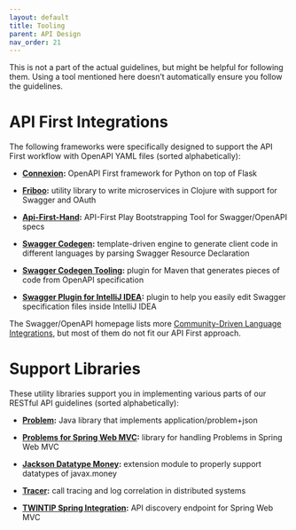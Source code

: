 ```yaml
---
layout: default
title: Tooling
parent: API Design
nav_order: 21
---
```


This is not a part of the actual guidelines, but might be helpful for following them. Using a tool mentioned here doesn’t automatically ensure you follow the guidelines.

API First Integrations
======================

The following frameworks were specifically designed to support the API First workflow with OpenAPI YAML files (sorted alphabetically):

-   **[Connexion](https://github.com/zalando/connexion):** OpenAPI First framework for Python on top of Flask

-   **[Friboo](https://github.com/zalando-stups/friboo):** utility library to write microservices in Clojure with support for Swagger and OAuth

-   **[Api-First-Hand](https://github.com/zalando/api-first-hand):** API-First Play Bootstrapping Tool for Swagger/OpenAPI specs

-   **[Swagger Codegen](https://github.com/swagger-api/swagger-codegen):** template-driven engine to generate client code in different languages by parsing Swagger Resource Declaration

-   **[Swagger Codegen Tooling](https://github.com/zalando-stups/swagger-codegen-tooling):** plugin for Maven that generates pieces of code from OpenAPI specification

-   **[Swagger Plugin for IntelliJ IDEA](https://github.com/zalando/intellij-swagger):** plugin to help you easily edit Swagger specification files inside IntelliJ IDEA

The Swagger/OpenAPI homepage lists more [Community-Driven Language Integrations](http://swagger.io/open-source-integrations/), but most of them do not fit our API First approach.

Support Libraries
=================

These utility libraries support you in implementing various parts of our RESTful API guidelines (sorted alphabetically):

-   **[Problem](https://github.com/zalando/problem):** Java library that implements application/problem+json

-   **[Problems for Spring Web MVC](https://github.com/zalando/problem-spring-web):** library for handling Problems in Spring Web MVC

-   **[Jackson Datatype Money](https://github.com/zalando/jackson-datatype-money):** extension module to properly support datatypes of javax.money

-   **[Tracer](https://github.com/zalando/tracer):** call tracing and log correlation in distributed systems

-   **[TWINTIP Spring Integration](https://github.com/zalando/twintip-spring-web):** API discovery endpoint for Spring Web MVC
